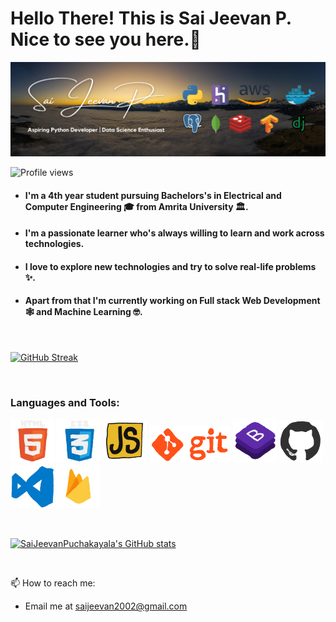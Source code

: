 

<h1>Hello There! This is <a style="text-decoration:none;" href="https://saijeevanpuchakayala.github.io" target="_blank">Sai Jeevan P</a>. Nice to see you here.🤗</h1>


![Banner](https://raw.githubusercontent.com/SaiJeevanPuchakayala/SaiJeevanPuchakayala/master/Assets/LinkedIn_Banner.png)


 ![Profile views](https://gpvc.arturio.dev/SaiJeevanPuchakayala?v=3)

- #### I'm a 4th year student pursuing Bachelors's in Electrical and Computer Engineering 🎓 from Amrita University 🏛. 
- #### I'm a passionate learner who's always willing to learn and work across technologies. 
- #### I love to explore new technologies and try to solve real-life problems ✨. 
- #### Apart from that I'm currently working on Full stack Web Development 🕸️ and Machine Learning 🤓.

<br>

[![GitHub Streak](https://github-readme-streak-stats.herokuapp.com/?user=SaiJeevanPuchakayala&theme=tokyonight_duo)](https://github.com/DenverCoder1/github-readme-streak-stats)

<br>

 ### Languages and Tools:

<p>
  <img src="https://raw.githubusercontent.com/SaiJeevanPuchakayala/SaiJeevanPuchakayala/master/Assets/html.gif" width="70">
  <img src="https://raw.githubusercontent.com/SaiJeevanPuchakayala/SaiJeevanPuchakayala/master/Assets/css.gif" width="70">
  <img src="https://raw.githubusercontent.com/SaiJeevanPuchakayala/SaiJeevanPuchakayala/master/Assets/js.webp" width="70">
 <img src="https://raw.githubusercontent.com/SaiJeevanPuchakayala/SaiJeevanPuchakayala/master/Assets/git.gif" width="130">
  <img src="https://raw.githubusercontent.com/SaiJeevanPuchakayala/SaiJeevanPuchakayala/master/Assets/bootstrap.gif" width="70">
  <img src="https://raw.githubusercontent.com/SaiJeevanPuchakayala/SaiJeevanPuchakayala/master/Assets/github.webp" width="70">
  <img src="https://raw.githubusercontent.com/SaiJeevanPuchakayala/SaiJeevanPuchakayala/master/Assets/vscode.webp" width="70">
 <img src="https://raw.githubusercontent.com/SaiJeevanPuchakayala/SaiJeevanPuchakayala/master/Assets/firebase.gif" width="70">
</p>

<br>


[![SaiJeevanPuchakayala's GitHub stats](https://github-readme-stats.vercel.app/api?username=SaiJeevanPuchakayala&hide=["contribs","prs"]&show_icons=true&title_color=fff&icon_color=79ff97&text_color=79ff97&bg_color=151515)](https://github.com/SaiJeevanPuchakayala)

<br>


📫 How to reach me: 
* Email me at [saijeevan2002@gmail.com](mailto:saijeevan2002@gmail.com)
